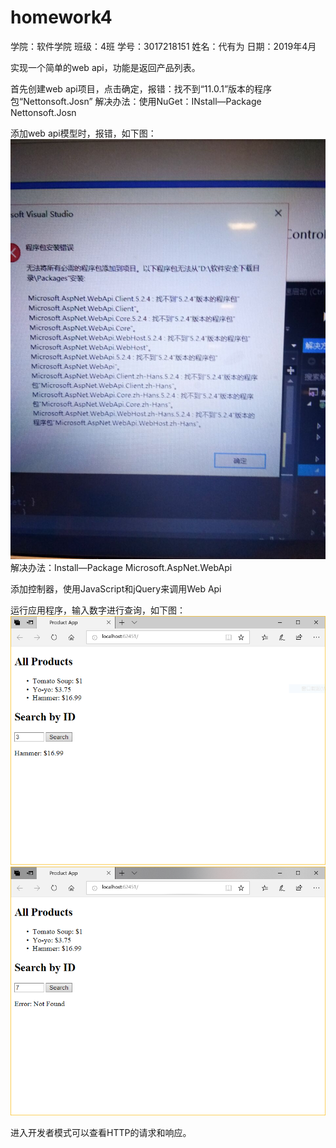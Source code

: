 # homework4

学院：软件学院 班级：4班 学号：3017218151 姓名：代有为 日期：2019年4月

实现一个简单的web api，功能是返回产品列表。

首先创建web api项目，点击确定，报错：找不到“11.0.1”版本的程序包“Nettonsoft.Josn”
解决办法：使用NuGet：INstall—Package Nettonsoft.Josn

添加web api模型时，报错，如下图：
![error](https://github.com/Dai-Youwei/homework4/blob/master/baocuo.jpg)
解决办法：Install—Package Microsoft.AspNet.WebApi

添加控制器，使用JavaScript和jQuery来调用Web Api

运行应用程序，输入数字进行查询，如下图：
![input3](https://github.com/Dai-Youwei/homework4/blob/master/1.PNG)
![input7](https://github.com/Dai-Youwei/homework4/blob/master/2.PNG)

进入开发者模式可以查看HTTP的请求和响应。
